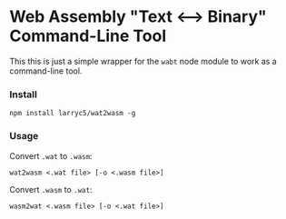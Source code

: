 # Web Assembly "Text <--> Binary" Command-Line Tool

This this is just a simple wrapper for the `wabt` node module to work as a command-line tool.

### Install

    npm install larryc5/wat2wasm -g

### Usage

Convert `.wat` to `.wasm`:

    wat2wasm <.wat file> [-o <.wasm file>]

Convert `.wasm` to `.wat`:

	wasm2wat <.wasm file> [-o <.wat file>]
